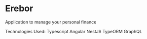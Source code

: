 # Erebor
Application to manage your personal finance

Technologies Used:
Typescript
Angular
NestJS
TypeORM
GraphQL
